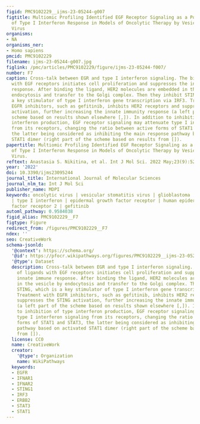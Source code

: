 ```yaml
---
figid: PMC9102229__ijms-23-05244-g007
figtitle: Multiomic Profiling Identified EGF Receptor Signaling as a Potential Inhibitor
  of Type I Interferon Response in Models of Oncolytic Therapy by Vesicular Stomatitis
  Virus
organisms:
- NA
organisms_ner:
- Homo sapiens
pmcid: PMC9102229
filename: ijms-23-05244-g007.jpg
figlink: /pmc/articles/PMC9102229/figure/ijms-23-05244-f007/
number: F7
caption: Cross-talk between EGR and type I interferon signaling. The binding of ligands
  with EGF receptors initiates cell proliferation and suppresses the innate immune
  response. After binding the ligand, HER2 molecules are embedded in the vesicle by
  endocytosis and transfer to the Golgi complex. Then they inhibit STING, which is
  a key stimulator of type I interferon gene transcription via IRF3. Treatment with
  EGFR inhibitors, such as gefitinib, inhibits HER2 receptors and suppresses the STING
  activation, further increasing the innate immunity response (a left part of the
  scheme based on results shown elsewhere [,]). In addition to inhibition of type
  interferon production, EGF receptor signaling may attenuate type I interferon signaling
  from its receptors, changing the ratio between active forms of STAT1 and STAT3,
  the latter being considered as inhibiting the main response pathway based on activated
  STAT1 dimer (right part of the scheme based on results from []).
papertitle: Multiomic Profiling Identified EGF Receptor Signaling as a Potential Inhibitor
  of Type I Interferon Response in Models of Oncolytic Therapy by Vesicular Stomatitis
  Virus.
reftext: Anastasia S. Nikitina, et al. Int J Mol Sci. 2022 May;23(9):5244.
year: '2022'
doi: 10.3390/ijms23095244
journal_title: International Journal of Molecular Sciences
journal_nlm_ta: Int J Mol Sci
publisher_name: MDPI
keywords: oncolytic virus | vesicular stomatitis virus | glioblastoma | osteosarcoma
  | type I interferon | epidermal growth factor receptor | human epidermal growth
  factor receptor 2 | gefitinib
automl_pathway: 0.9584038
figid_alias: PMC9102229__F7
figtype: Figure
redirect_from: /figures/PMC9102229__F7
ndex: ''
seo: CreativeWork
schema-jsonld:
  '@context': https://schema.org/
  '@id': https://pfocr.wikipathways.org/figures/PMC9102229__ijms-23-05244-g007.html
  '@type': Dataset
  description: Cross-talk between EGR and type I interferon signaling. The binding
    of ligands with EGF receptors initiates cell proliferation and suppresses the
    innate immune response. After binding the ligand, HER2 molecules are embedded
    in the vesicle by endocytosis and transfer to the Golgi complex. Then they inhibit
    STING, which is a key stimulator of type I interferon gene transcription via IRF3.
    Treatment with EGFR inhibitors, such as gefitinib, inhibits HER2 receptors and
    suppresses the STING activation, further increasing the innate immunity response
    (a left part of the scheme based on results shown elsewhere [,]). In addition
    to inhibition of type interferon production, EGF receptor signaling may attenuate
    type I interferon signaling from its receptors, changing the ratio between active
    forms of STAT1 and STAT3, the latter being considered as inhibiting the main response
    pathway based on activated STAT1 dimer (right part of the scheme based on results
    from []).
  license: CC0
  name: CreativeWork
  creator:
    '@type': Organization
    name: WikiPathways
  keywords:
  - EGFR
  - IFNAR1
  - IFNAR2
  - STING1
  - IRF3
  - ERBB2
  - STAT3
  - STAT1
---
```

